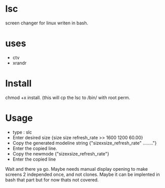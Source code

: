 # lsc
screen changer for linux writen in bash. 

# uses 
* ctv
* xrandr

# Install 
chmod +x install. (this will cp the lsc to /bin/ with root perm.

# Usage

* type : slc 
* Enter desired size {size size refresh_rate >> 1600 1200 60.00}
* Copy the generated modeline string {"sizexsize_refresh_rate" ........"}
* Enter the copied line. 
* Copy the newmode {"sizexsize_refresh_rate"}
* Enter the copied line

Wait and there ya go. 
Maybe needs manual display opening to make screens 2 independed once, and not clones.
Maybe it can be implented in bash that part but for now thats not covered. 
